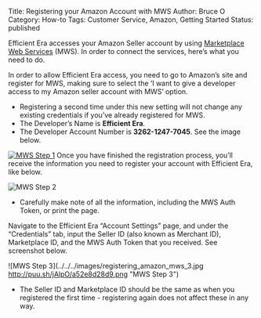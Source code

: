 Title: Registering your Amazon Account with MWS
Author: Bruce O
Category: How-to
Tags: Customer Service, Amazon, Getting Started
Status: published

Efficient Era accesses your Amazon Seller account by using [Marketplace Web Services](https://sellercentral.amazon.com/gp/mws/registration/register.html?%2AVersion%2A=1&%2Aentries%2A=0&signInPageDisplayed=1 "MWS") (MWS). In order to connect the services, here’s what you need to do. 

In order to allow Efficient Era access, you need to go to Amazon’s site and register for MWS, making sure to select the ‘I want to give a developer access to my Amazon seller account with MWS’ option.

* Registering a second time under this new setting will not change any existing credentials if you’ve already registered for MWS. 
* The Developer’s Name is **Efficient Era**. 
* The Developer Account Number is **3262-1247-7045**. See the image below.

[![MWS Step 1](../../../images/registering_amazon_mws_1.jpg "MWS Step 1")](https://sellercentral.amazon.com/gp/mws/registration/register.html?%2AVersion%2A=1&%2Aentries%2A=0&signInPageDisplayed=1)
Once you have finished the registration process, you’ll receive the information you need to register your account with Efficient Era, like below.

![MWS Step 2](../../../images/registering_amazon_mws_2.jpg "MWS Step 2")

* Carefully make note of all the information, including the MWS Auth Token, or print the page.

Navigate to the Efficient Era “Account Settings” page, and under the “Credentials” tab, input the Seller ID (also known as Merchant ID), Marketplace ID, and the MWS Auth Token that you received. See screenshot below.

![MWS Step 3](../../../images/registering_amazon_mws_3.jpg http://puu.sh/jAlpO/a52e8d28d9.png "MWS Step 3")

* The Seller ID and Marketplace ID should be the same as when you registered the first time - registering again does not affect these in any way.
